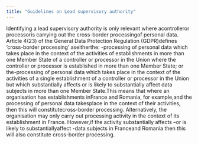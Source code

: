 ```yaml
---
title: "Guidelines on Lead supervisory authority"
---
```


Identifying a lead supervisory authority is only relevant where acontrolleror processoris carrying out the cross-border processingof personal data. Article 4(23) of the General Data Protection Regulation (GDPR)defines ‘cross-border processing’ aseitherthe: -processing of personal data which takes place in the context of the activities of establishments in more than one Member State of a controller or processor in the Union where the controller or processor is established in more than one Member State; or the-processing of personal data which takes place in the context of the activities of a single establishment of a controller or processor in the Union but which substantially affects or is likely to substantially affect data subjects in more than one Member State.This means that where an organisation has establishments inFrance and Romania, for example,and the processing of personal data takesplace in the context of their activities, then this will constitutecross-border processing. Alternatively,  the  organisation  may  only  carry  out  processing  activity  in  the  context  of  its establishment  in  France.  However,if  the  activity  substantially  affects –or  is  likely  to substantiallyaffect -data subjects in Franceand Romania then this will also constitute cross-border processing.

